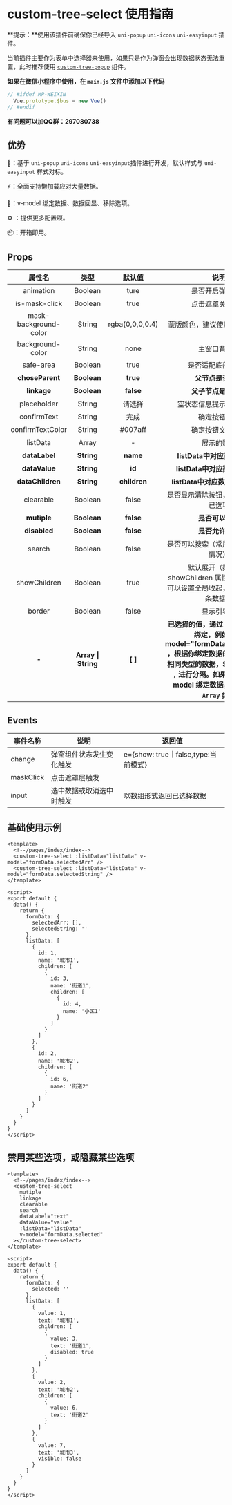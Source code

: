 # custom-tree-select 使用指南

**提示：**使用该插件前确保你已经导入 `uni-popup` `uni-icons` `uni-easyinput` 插件。

当前插件主要作为表单中选择器来使用，如果只是作为弹窗会出现数据状态无法重置，此时推荐使用 [`custom-tree-popup`](https://ext.dcloud.net.cn/plugin?name=custom-tree-popup) 组件。 

**如果在微信小程序中使用，在 `main.js` 文件中添加以下代码**

```js
// #ifdef MP-WEIXIN
  Vue.prototype.$bus = new Vue()
// #endif
```

**有问题可以加QQ群：297080738**

## 优势

💪：基于 `uni-popup` `uni-icons` `uni-easyinput`插件进行开发，默认样式与 `uni-easyinput` 样式对标。

⚡：全面支持懒加载应对大量数据。

🚀：v-model 绑定数据、数据回显、移除选项。

⚙  ：提供更多配置项。

📦：开箱即用。

## Props

|        属性名         |        类型         |     默认值      |                             说明                             |
| :-------------------: | :-----------------: | :-------------: | :----------------------------------------------------------: |
|       animation       |       Boolean       |      ture       |                       是否开启弹窗动画                       |
|     is-mask-click     |       Boolean       |      true       |                       点击遮罩关闭弹窗                       |
| mask-background-color |       String        | rgba(0,0,0,0.4) |                蒙版颜色，建议使用 rgba 颜色值                |
|   background-color    |       String        |      none       |                         主窗口背景色                         |
|       safe-area       |       Boolean       |      true       |                      是否适配底部安全区                      |
|    **choseParent**    |     **Boolean**     |    **true**     |                      **父节点是否可选**                      |
|      **linkage**      |     **Boolean**     |    **false**    |                     **父子节点是否联动**                     |
|      placeholder      |       String        |     请选择      |                   空状态信息提示、弹窗标题                   |
|      confirmText      |       String        |      完成       |                         确定按钮文字                         |
|   confirmTextColor    |       String        |     #007aff     |                       确定按钮文字颜色                       |
|       listData        |        Array        |        -        |                          展示的数据                          |
|     **dataLabel**     |     **String**      |    **name**     |                **listData中对应数据的label**                 |
|     **dataValue**     |     **String**      |     **id**      |                **listData中对应数据的value**                 |
|   **dataChildren**    |     **String**      |  **children**   |               **listData中对应数据的children**               |
|       clearable       |       Boolean       |      false      |             是否显示清除按钮，点击清除所有已选项             |
|      **mutiple**      |     **Boolean**     |    **false**    |                       **是否可以多选**                       |
|     **disabled**      |     **Boolean**     |    **false**    |                       **是否允许修改**                       |
|        search         |       Boolean       |      false      |             是否可以搜索（常用于数据较多的情况）             |
|     showChildren      |       Boolean       |      true       | 默认展开（数据内部 showChildren 属性优先级更高，可以设置全局收起，单独展开某一条数据） |
|        border         |       Boolean       |      false      |                          显示引导线                          |
|         **-**         | **Array \| String** |     **[ ]**     | **已选择的值，通过 v-model 进行绑定，例如：v-model="formData.selectedList" ，根据你绑定数据的类型自动返回相同类型的数据，String类型通过 `,` 进行分隔。如果没有使用 v-model 绑定数据，那么默认为 `Array` 类型** |

## Events

| 事件名称  | 说明                     | 返回值                              |
| --------- | ------------------------ | ----------------------------------- |
| change    | 弹窗组件状态发生变化触发 | e={show: true｜false,type:当前模式} |
| maskClick | 点击遮罩层触发           |                                     |
| input     | 选中数据或取消选中时触发 | 以数组形式返回已选择数据            |

## 基础使用示例

```vue
<template>
  <!--/pages/index/index-->
  <custom-tree-select :listData="listData" v-model="formData.selectedArr" />
  <custom-tree-select :listData="listData" v-model="formData.selectedString" />
</template>

<script>
export default {
  data() {
    return {
      formData: {
        selectedArr: [],
        selectedString: ''
      },
      listData: [
        {
          id: 1,
          name: '城市1',
          children: [
            {
              id: 3,
              name: '街道1',
              children: [
                {
                  id: 4,
                  name: '小区1'
                }
              ]
            }
          ]
        },
        {
          id: 2,
          name: '城市2',
          children: [
            {
              id: 6,
              name: '街道2'
            }
          ]
        }
      ]
    }
  }
}
</script>
```

## 禁用某些选项，或隐藏某些选项

```vue
<template>
  <!--/pages/index/index-->
  <custom-tree-select
    mutiple
    linkage
    clearable
    search
    dataLabel="text"
    dataValue="value"
    :listData="listData"
    v-model="formData.selected"
  ></custom-tree-select>
</template>

<script>
export default {
  data() {
    return {
      formData: {
        selected: ''
      },
      listData: [
        {
          value: 1,
          text: '城市1',
          children: [
            {
              value: 3,
              text: '街道1',
              disabled: true
            }
          ]
        },
        {
          value: 2,
          text: '城市2',
          children: [
            {
              value: 6,
              text: '街道2'
            }
          ]
        },
        {
          value: 7,
          text: '城市3',
          visible: false
        }
      ]
    }
  }
}
</script>
```

